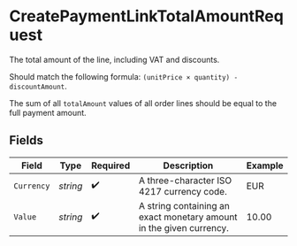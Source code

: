 # CreatePaymentLinkTotalAmountRequest

The total amount of the line, including VAT and discounts.

Should match the following formula: `(unitPrice × quantity) - discountAmount`.

The sum of all `totalAmount` values of all order lines should be equal to the full payment amount.


## Fields

| Field                                                               | Type                                                                | Required                                                            | Description                                                         | Example                                                             |
| ------------------------------------------------------------------- | ------------------------------------------------------------------- | ------------------------------------------------------------------- | ------------------------------------------------------------------- | ------------------------------------------------------------------- |
| `Currency`                                                          | *string*                                                            | :heavy_check_mark:                                                  | A three-character ISO 4217 currency code.                           | EUR                                                                 |
| `Value`                                                             | *string*                                                            | :heavy_check_mark:                                                  | A string containing an exact monetary amount in the given currency. | 10.00                                                               |
